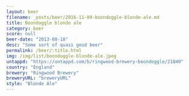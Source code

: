 ```yaml
---
layout: beer
filename: _posts/beer/2016-11-09-boondoggle-blonde-ale.md
title: Boondoggle blonde ale
category: beer
score: null
beer-date: "2013-08-18"
desc: "Some sort of quasi good beer"
permalink: /beer/:title.html
img: /img/list/boondoggle-blonde-ale.jpeg
untappd: "https://untappd.com/b/ringwood-brewery-boondoggle/21840"
country: "England"
brewery: "Ringwood Brewery"
breweryURL: "breweryURL"
style: "Blonde Ale"
---
```

